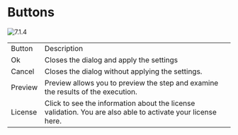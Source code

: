 # Buttons

<img src="Image-7.1.4.png" alt="7.1.4"/>

<table>
    <tr>
    <td>Button</td>
    <td>Description</td>
    </tr>
    <tr>
    <td>Ok</td>
    <td>Closes the dialog and apply the settings</td>
    </tr>
    <tr>
    <td>Cancel</td>
    <td>Closes the dialog without applying the settings.</td>
    </tr>
    <tr>
    <td>Preview</td>
    <td>Preview allows you to preview the step and examine the results of the execution.</td>
    </tr>
    <tr>
    <td>License</td>
    <td>Click to see the information about the license validation. You are also able to activate your license here.</td>
    </tr>
</table>